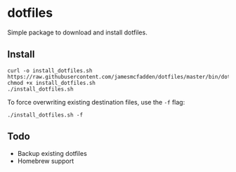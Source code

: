 # dotfiles

Simple package to download and install dotfiles.

## Install

```
curl -o install_dotfiles.sh https://raw.githubusercontent.com/jamesmcfadden/dotfiles/master/bin/dotfiles
chmod +x install_dotfiles.sh
./install_dotfiles.sh
```

To force overwriting existing destination files, use the `-f` flag:

```
./install_dotfiles.sh -f
```

## Todo

- Backup existing dotfiles
- Homebrew support
